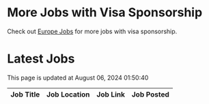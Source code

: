 # More Jobs with Visa Sponsorship

Check out [Europe Jobs](https://github.com/sureshparimi/europejobs#latest-jobs) for more jobs with visa sponsorship.

# Latest Jobs

This page is updated at August 06, 2024 01:50:40

| Job Title | Job Location | Job Link | Job Posted |
| --- | --- | --- | --- |
